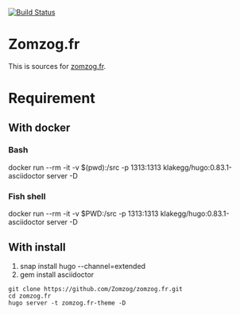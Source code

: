 [![Build Status](https://travis-ci.org/Zomzog/zomzog.fr.svg?branch=master)](https://travis-ci.org/Zomzog/zomzog.fr)

Zomzog.fr
==========

This is sources for [zomzog.fr](https://zomzog.fr/).

# Requirement

## With docker

### Bash
docker run --rm -it   -v $(pwd):/src   -p 1313:1313   klakegg/hugo:0.83.1-asciidoctor   server -D

### Fish shell
docker run --rm -it   -v $PWD:/src   -p 1313:1313   klakegg/hugo:0.83.1-asciidoctor   server -D

## With install
1. snap install hugo --channel=extended
2. gem install asciidoctor

<pre><code>git clone https://github.com/Zomzog/zomzog.fr.git
cd zomzog.fr
hugo server -t zomzog.fr-theme -D
</code></pre>